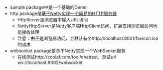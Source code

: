 * sample package中是一个基础的Demo
* http package是[基于Netty实现一个简易的HTTP服务器](https://blog.csdn.net/wangshuang1631/article/details/73251180/)
    * HttpServer是浏览器中输入URL访问
    * NettyHttpServer是Netty客户端HttpClient访问，扩展支持浏览器访问也能接收处理
    * 注意：由于是浏览器访问，会默认有个http://localhost:8001/favicon.ico的请求
* websocket package是基于Netty实现一个WebSocket服务
    * 在线测试http://coolaf.com/tool/chattest，测试url ws://localhost:8002/websocket